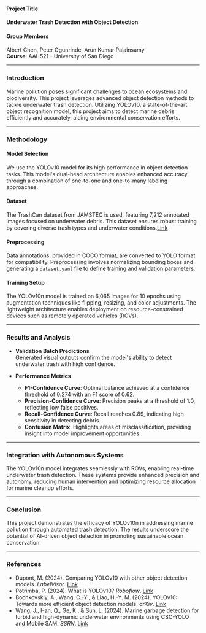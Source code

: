 #### **Project Title**  
**Underwater Trash Detection with Object Detection**

#### **Group Members**  
Albert Chen, Peter Ogunrinde, Arun Kumar Palainsamy  
**Course**: AAI-521 - University of San Diego  

---

### **Introduction**  
Marine pollution poses significant challenges to ocean ecosystems and biodiversity. This project leverages advanced object detection methods to tackle underwater trash detection. Utilizing YOLOv10, a state-of-the-art object recognition model, this project aims to detect marine debris efficiently and accurately, aiding environmental conservation efforts.

---

### **Methodology**  

#### **Model Selection**  
We use the YOLOv10 model for its high performance in object detection tasks. This model's dual-head architecture enables enhanced accuracy through a combination of one-to-one and one-to-many labeling approaches. 

#### **Dataset**  
The TrashCan dataset from JAMSTEC is used, featuring 7,212 annotated images focused on underwater debris. This dataset ensures robust training by covering diverse trash types and underwater conditions.[Link](https://conservancy.umn.edu/items/6dd6a960-c44a-4510-a679-efb8c82ebfb7)

#### **Preprocessing**  
Data annotations, provided in COCO format, are converted to YOLO format for compatibility. Preprocessing involves normalizing bounding boxes and generating a `dataset.yaml` file to define training and validation parameters.

#### **Training Setup**  
The YOLOv10n model is trained on 6,065 images for 10 epochs using augmentation techniques like flipping, resizing, and color adjustments. The lightweight architecture enables deployment on resource-constrained devices such as remotely operated vehicles (ROVs).

---

### **Results and Analysis**  

- **Validation Batch Predictions**  
  Generated visual outputs confirm the model's ability to detect underwater trash with high confidence.
  
- **Performance Metrics**  
  - **F1-Confidence Curve**: Optimal balance achieved at a confidence threshold of 0.274 with an F1 score of 0.62.  
  - **Precision-Confidence Curve**: Precision peaks at a threshold of 1.0, reflecting low false positives.  
  - **Recall-Confidence Curve**: Recall reaches 0.89, indicating high sensitivity in detecting debris.  
  - **Confusion Matrix**: Highlights areas of misclassification, providing insight into model improvement opportunities.

---

### **Integration with Autonomous Systems**  
The YOLOv10n model integrates seamlessly with ROVs, enabling real-time underwater trash detection. These systems provide enhanced precision and autonomy, reducing human intervention and optimizing resource allocation for marine cleanup efforts.

---

### **Conclusion**  
This project demonstrates the efficacy of YOLOv10n in addressing marine pollution through automated trash detection. The results underscore the potential of AI-driven object detection in promoting sustainable ocean conservation.

---

### **References**  
- Dupont, M. (2024). Comparing YOLOv10 with other object detection models. *LabelVisor*. [Link](https://www.labelvisor.com/comparing-yolov10-with-other-object-detection-models/)  
- Potrimba, P. (2024). What is YOLOv10? *Roboflow*. [Link](https://blog.roboflow.com/what-is-yolov10)  
- Bochkovskiy, A., Wang, C.-Y., & Liao, H.-Y. M. (2024). YOLOv10: Towards more efficient object detection models. *arXiv*. [Link](https://arxiv.org/html/2402.16370v1)  
- Wang, J., Han, Q., Ge, K., & Sun, L. (2024). Marine garbage detection for turbid and high-dynamic underwater environments using CSC-YOLO and Mobile SAM. *SSRN*. [Link](https://papers.ssrn.com/sol3/papers.cfm?abstract_id=5021819)
